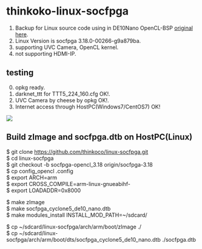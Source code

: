 # thinkoko-linux-socfpga

1. Backup for Linux source code using in DE10Nano OpenCL-BSP [original here](https://github.com/thinkoco/linux-socfpga).
2. Linux Version is socfpga 3.18.0-00266-g9a879ba.
3. supporting UVC Camera, OpenCL kernel.
4. not supporting HDMI-IP.

## testing

0. opkg ready.
1. darknet_ttt for TTT5_224_160.cfg OK!.
2. UVC Camera by cheese by opkg OK!.
3. Internet access through HostPC(Windows7/CentOS7) OK!

![](https://raw.githubusercontent.com/thinkoco/c5soc_opencl/master/picture/arch.png)

## Build zImage and socfpga.dtb on HostPC(Linux)
  
$ git clone https://github.com/thinkoco/linux-socfpga.git  
$ cd linux-socfpga  
$ git checkout -b socfpga-opencl_3.18 origin/socfpga-3.18  
$ cp config_opencl .config  
$ export ARCH=arm  
$ export CROSS_COMPILE=arm-linux-gnueabihf-  
$ export LOADADDR=0x8000  
  
$ make zImage  
$ make socfpga_cyclone5_de10_nano.dtb  
$ make modules_install INSTALL_MOD_PATH=~/sdcard/  
  
$ cp ~/sdcard/linux-socfpga/arch/arm/boot/zImage ./  
$ cp ~/sdcard/linux-socfpga/arch/arm/boot/dts/socfpga_cyclone5_de10_nano.dtb  ./socfpga.dtb  
